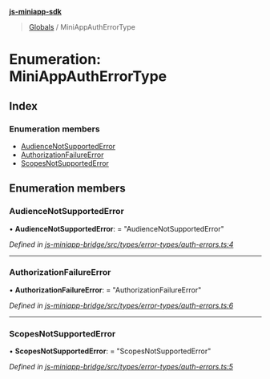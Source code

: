 **[js-miniapp-sdk](../README.md)**

> [Globals](../README.md) / MiniAppAuthErrorType

# Enumeration: MiniAppAuthErrorType

## Index

### Enumeration members

* [AudienceNotSupportedError](miniappautherrortype.md#audiencenotsupportederror)
* [AuthorizationFailureError](miniappautherrortype.md#authorizationfailureerror)
* [ScopesNotSupportedError](miniappautherrortype.md#scopesnotsupportederror)

## Enumeration members

### AudienceNotSupportedError

•  **AudienceNotSupportedError**:  = "AudienceNotSupportedError"

*Defined in [js-miniapp-bridge/src/types/error-types/auth-errors.ts:4](https://github.com/rakutentech/js-miniapp/blob/e6e9208/js-miniapp-bridge/src/types/error-types/auth-errors.ts#L4)*

___

### AuthorizationFailureError

•  **AuthorizationFailureError**:  = "AuthorizationFailureError"

*Defined in [js-miniapp-bridge/src/types/error-types/auth-errors.ts:6](https://github.com/rakutentech/js-miniapp/blob/e6e9208/js-miniapp-bridge/src/types/error-types/auth-errors.ts#L6)*

___

### ScopesNotSupportedError

•  **ScopesNotSupportedError**:  = "ScopesNotSupportedError"

*Defined in [js-miniapp-bridge/src/types/error-types/auth-errors.ts:5](https://github.com/rakutentech/js-miniapp/blob/e6e9208/js-miniapp-bridge/src/types/error-types/auth-errors.ts#L5)*

